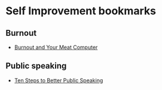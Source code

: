# Self Improvement bookmarks

## Burnout

* [Burnout and Your Meat Computer](https://www.emfcamp.org/schedule/2018/38-burnout-and-your-meat-computer)

## Public speaking

* [Ten Steps to Better Public Speaking ](http://hintjens.com/blog:107)